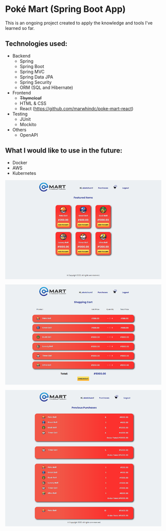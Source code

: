 # Poké Mart (Spring Boot App)

This is an ongoing project created to apply the knowledge and tools I've learned so far.

## Technologies used:
- Backend
	- Spring
	- Spring Boot
	- Spring MVC
	- Spring Data JPA
	- Spring Security 
	- ORM (SQL and Hibernate)
- Frontend
	- ~~Thymeleaf~~
	- HTML & CSS
    - React (https://github.com/marwhindc/poke-mart-react)
- Testing
	- JUnit
	- Mockito
- Others
  - OpenAPI

## What I would like to use in the future:
- Docker
- AWS
- Kubernetes

![Current product page](/screenshots/product-page.png "Current product page")

![Current shopping-cart page](/screenshots/shopping-cart.png "Current shopping-cart page")

![Current previous-purchases page](/screenshots/previous-purchase.png "Current previous-purchases page")